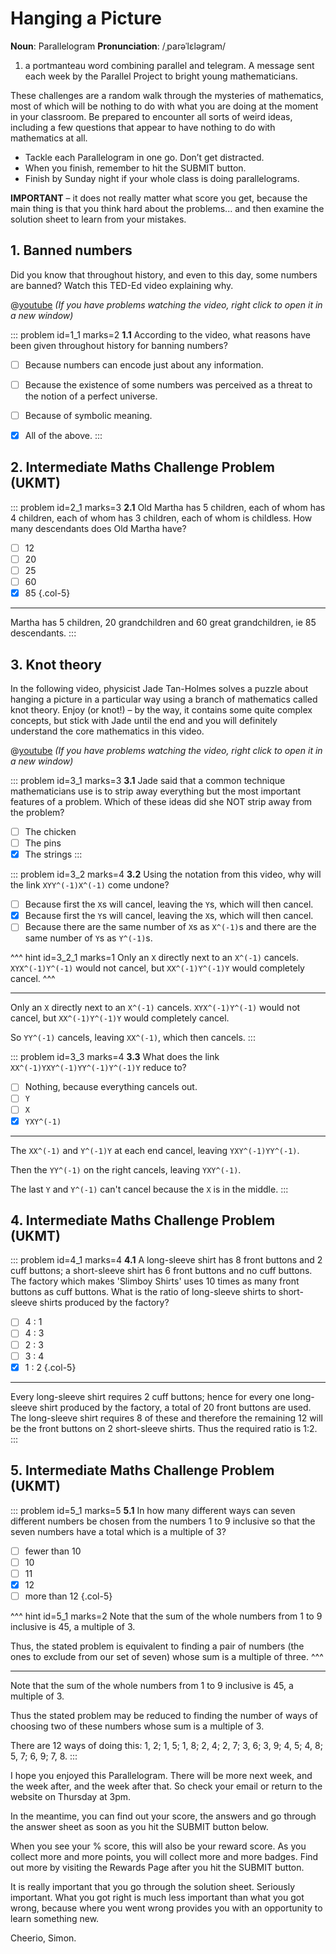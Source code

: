 # Hanging a Picture

<div class="dictionary">

__Noun__: Parallelogram
__Pronunciation__: /ˌparəˈlɛləɡram/

1. a portmanteau word combining parallel and telegram. A message sent each
week by the Parallel Project to bright young mathematicians.

</div>

These challenges are a random walk through the mysteries of mathematics, most of which will be nothing to do with what you are doing at the moment in your classroom. Be prepared to encounter all sorts of weird ideas, including a few questions that appear to have nothing to do with mathematics at all.

* Tackle each Parallelogram in one go. Don’t get distracted.
* When you finish, remember to hit the SUBMIT button.
*	Finish by Sunday night if your whole class is doing parallelograms.

__IMPORTANT__ – it does not really matter what score you get, because the main thing is that you think hard about the problems... and then examine the solution sheet to learn from your mistakes.


## 1.	Banned numbers

Did you know that throughout history, and even to this day, some numbers are banned? Watch this TED-Ed video explaining why.

@[youtube](VmWVXOIQblM?end=266&rel=0) _(If you have problems watching the video, right click to open it in a new window)_

::: problem id=1_1 marks=2
__1.1__ According to the video, what reasons have been given throughout history for banning numbers?

* [ ] Because numbers can encode just about any information.
* [ ] Because the existence of some numbers was perceived as a threat to the notion of a perfect universe.
* [ ] Because of symbolic meaning.
* [x] All of the above.
:::


## 2.	Intermediate Maths Challenge Problem (UKMT)
<!--- (2001) Q4 --->

::: problem id=2_1 marks=3
__2.1__ Old Martha has 5 children, each of whom has 4 children, each of whom has 3 children, each of whom is childless. How many descendants does Old Martha have?

* [ ] 12
* [ ] 20
* [ ] 25
* [ ] 60
* [x] 85
{.col-5}

---

Martha has 5 children, 20 grandchildren and 60 great grandchildren, ie 85 descendants.
:::


## 3.	Knot theory

In the following video, physicist Jade Tan-Holmes solves a puzzle about hanging a picture in a particular way using a branch of mathematics called knot theory. Enjoy (or knot!) – by the way, it contains some quite complex concepts, but stick with Jade until the end and you will definitely understand the core mathematics in this video.

@[youtube](-eVd2Ugk9BU?start=12&rel=0) _(If you have problems watching the video, right click to open it in a new window)_

::: problem id=3_1 marks=3
__3.1__ Jade said that a common technique mathematicians use is to strip away everything but the most important features of a problem. Which of these ideas did she NOT strip away from the problem?

* [ ] The chicken
* [ ] The pins
* [x] The strings
:::

::: problem id=3_2 marks=4
__3.2__ Using the notation from this video, why will the link `XYY^(-1)X^(-1)` come undone?

* [ ] Because first the `X`s will cancel, leaving the `Y`s, which will then cancel.
* [x] Because first the `Y`s will cancel, leaving the `X`s, which will then cancel.
* [ ] Because there are the same number of `X`s as `X^(-1)`s and there are the same number of `Y`s as `Y^(-1)`s.

^^^ hint id=3_2_1 marks=1
Only an `X` directly next to an `X^(-1)` cancels. `XYX^(-1)Y^(-1)` would not cancel, but `XX^(-1)Y^(-1)Y` would completely cancel.
^^^

---

Only an `X` directly next to an `X^(-1)` cancels. `XYX^(-1)Y^(-1)` would not cancel, but `XX^(-1)Y^(-1)Y` would completely cancel.  

So `YY^(-1)` cancels, leaving `XX^(-1)`, which then cancels.
:::

::: problem id=3_3 marks=4
__3.3__ What does the link `XX^(-1)YXY^(-1)YY^(-1)Y^(-1)Y` reduce to?

* [ ] Nothing, because everything cancels out.
* [ ] `Y`
* [ ] `X`
* [x] `YXY^(-1)`

---

The `XX^(-1)` and `Y^(-1)Y` at each end cancel, leaving `YXY^(-1)YY^(-1)`.  

Then the `YY^(-1)` on the right cancels, leaving `YXY^(-1)`.  

The last `Y` and `Y^(-1)` can't cancel because the `X` is in the middle.
:::


## 4.	Intermediate Maths Challenge Problem (UKMT)
<!--- (2001) Q12 --->

::: problem id=4_1 marks=4
__4.1__ A long-sleeve shirt has 8 front buttons and 2 cuff buttons; a short-sleeve shirt has 6 front buttons and no cuff buttons. The factory which makes 'Slimboy Shirts' uses 10 times as many front buttons as cuff buttons. What is the ratio of long-sleeve shirts to short-sleeve shirts produced by the factory?

* [ ] 4 : 1
* [ ] 4 : 3
* [ ] 2 : 3
* [ ] 3 : 4
* [x] 1 : 2
{.col-5}

---

Every long-sleeve shirt requires 2 cuff buttons; hence for every one long-sleeve shirt produced by the factory, a total of 20 front buttons are used. The long-sleeve shirt requires 8 of these and therefore the remaining 12 will be the front buttons on 2 short-sleeve shirts. Thus the required ratio is 1:2.
:::


## 5.	Intermediate Maths Challenge Problem (UKMT)
<!--- (2001) Q20 --->

::: problem id=5_1 marks=5
__5.1__ In how many different ways can seven different numbers be chosen from the numbers 1 to 9 inclusive so that the seven numbers have a total which is a multiple of 3?

* [ ] fewer than 10
* [ ] 10
* [ ] 11
* [x] 12
* [ ] more than 12
{.col-5}

^^^ hint id=5_1 marks=2
Note that the sum of the whole numbers from 1 to 9 inclusive is 45, a multiple of 3.  

Thus, the stated problem is equivalent to finding a pair of numbers (the ones to exclude from our set of seven) whose sum is a multiple of three.
^^^

---

Note that the sum of the whole numbers from 1 to 9 inclusive is 45, a multiple of 3.  

Thus the stated problem may be reduced to finding the number of ways of choosing two of these numbers whose sum is a multiple of 3.  

There are 12 ways of doing this: 1, 2; 1, 5; 1, 8; 2, 4; 2, 7; 3, 6; 3, 9; 4, 5; 4, 8; 5, 7; 6, 9; 7, 8.
:::


I hope you enjoyed this Parallelogram. There will be more next week, and the week after, and the week after that. So check your email or return to the website on Thursday at 3pm.

In the meantime, you can find out your score, the answers and go through the answer sheet as soon as you hit the SUBMIT button below.

When you see your % score, this will also be your reward score. As you collect more and more points, you will collect more and more badges. Find out more by visiting the Rewards Page after you hit the SUBMIT button.

It is really important that you go through the solution sheet. Seriously important. What you got right is much less important than what you got wrong, because where you went wrong provides you with an opportunity to learn something new.

Cheerio,
Simon.
